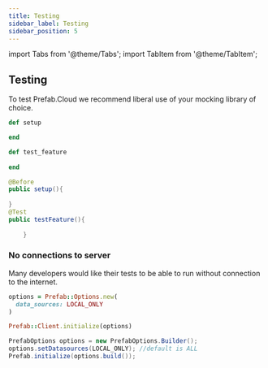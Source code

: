 ```yaml
---
title: Testing
sidebar_label: Testing
sidebar_position: 5
---
```

import Tabs from '@theme/Tabs';
import TabItem from '@theme/TabItem';



## Testing

To test Prefab.Cloud we recommend liberal use of your mocking library of choice.



<Tabs>
<TabItem value="ruby" label="Ruby">

```ruby
def setup

end

def test_feature
  
end
```

</TabItem>
<TabItem value="java" label="Java">

```java
@Before
public setup(){
  
}
@Test
public testFeature(){
  
    }
```

</TabItem>
</Tabs>



### No connections to server

Many developers would like their tests to be able to run without connection to the internet.





<Tabs>
<TabItem value="ruby" label="Ruby">

```ruby
options = Prefab::Options.new(
  data_sources: LOCAL_ONLY
)

Prefab::Client.initialize(options)
```

</TabItem>
<TabItem value="java" label="Java">

```java
PrefabOptions options = new PrefabOptions.Builder();
options.setDatasources(LOCAL_ONLY); //default is ALL
Prefab.initialize(options.build());
```

</TabItem>
</Tabs>

